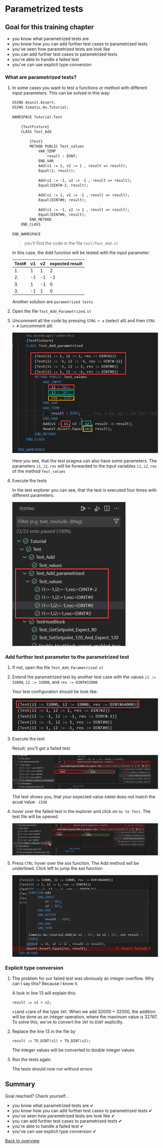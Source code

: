 # Parametrized tests

## Goal for this training chapter

- you know what parametrized tests are
- you know how you can add further test cases to parametrized tests
- you've seen how parametrized tests are look like
- you can add further test cases to parametrized tests
- you're able to handle a failed test
- you've can use explicit type conversion

### What are parametrized tests?

1. In some cases you want to test a functions or method with different input parameters. This can be solved in this way:

    ```iec-st
    USING Axunit.Assert;
    USING Simatic.Ax.Tutorial;

    NAMESPACE Tutorial.Test

        {TestFixture}
        CLASS Test_Add

            {Test}
            METHOD PUBLIC Test_values
                VAR_TEMP
                    result : DINT;
                END_VAR
                Add(v1 := 1, v2 := 1 , result => result);
                Equal(2, result);                   

                Add(v1 := -1, v2 := -1 , result => result);
                Equal(DINT#-2, result);            

                Add(v1 := 1, v2 := -1 , result => result);
                Equal(DINT#0, result);            

                Add(v1 := -1, v2 := 1 , result => result);
                Equal(DINT#0, result);            
            END_METHOD
        END_CLASS    

    END_NAMESPACE
    ```

    > you'll find the code in the file `test/Test_Add.st`

    In this case, the Add function will be tested with the input parameter:

    |Test#|v1|v2| expected result
    |-|-|-|-|
    |1.|1|1|2|
    |2.|-1|-1|-2|
    |3.|1|-1|0|
    |3.|-1|1|0|

    Another solution are `parametrized tests`

1. Open the file `Test_Add_Parametrized.st`

1. Uncomment all the code by pressing `STRG + a` (select all) and then `STRG + #` (uncomment all)

    ![login](./images/ptest.png)

    Here you see, that the test pragma can also have some parameters. The parameters `i1`, `i2`, `res`  will be forwarded to the input variables `i1`, `i2`, `res` of the method `Test_values`

1. Execute the tests

    In the test explorer you can see, that the test is executed four times with different parameters.

    ![login](./images/partest.png)

### Add further test parameter to the parametrized test

1. If not, open the file `Test_Add_Parametrized.st`

1. Extend the parametrized test by another test case with the values `i1 := 32000`, `i2 := 32000`, and `res := DINT#32000`

    Your test configuration should be look like:

    ![login](./images/exttest.png)

1. Execute the test

    Result: you'll get a failed test.

    ![login](./images/ftest.png)

    The test shows you, that your expected value `64000` does not match the acual value `-1536`

1. hover over the failed test in the explorer and click on `Go to Test`. The test file will be opened.

   ![login](./images/failedtest.png)

1. Press `CTRL` hover over the `Add` function. The Add method will be underlined. Click left to jump the `Add` function

    ![login](./images/jumptoadd.png)

### Explicit type conversion

1. The problem for our failed test was obviously an integer overflow. Why can I say this? Because I know it.

    A look in line 13 will explain this:

    ```iec-st
    result := v1 + v2;
    ```

    `v1`and `v2`are of the type `INT`. When we add 32000 + 32000, the addition will be done as an integer operation, where the maximum value is 32767.
    To solve this, we've to convert the `INT` to `DINT` explicitly.

1. Replace the line 13 in the file by

    ```iec-st
    result := TO_DINT(v1) + TO_DINT(v2);
    ```

    The integer values will be converted to double integer values

1. Run the tests again

    The tests should now run without errors

## Summary

Goal reached? Check yourself...

- you know what parametrized tests are ✔
- you know how you can add further test cases to parametrized tests ✔
- you've seen how parametrized tests are look like ✔
- you can add further test cases to parametrized tests ✔
- you're able to handle a failed test ✔
- you've can use explicit type conversion ✔

[Back to overview](./../README.md)
